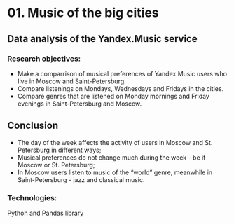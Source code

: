 # 01. Music of the big cities

## Data analysis of the Yandex.Music service

### Research objectives:

- Make a comparrison of musical preferences of Yandex.Music users who live in Moscow and Saint-Petersburg.
- Compare listenings on Mondays, Wednesdays and Fridays in the cities.
- Compare genres that are listened on Monday mornings and Friday evenings in Saint-Petersburg and Moscow.

## Conclusion
- The day of the week affects the activity of users in Moscow and St. Petersburg in different ways;
- Musical preferences do not change much during the week - be it Moscow or St. Petersburg;
- In Moscow users listen to music of the “world” genre, meanwhile in Saint-Petersburg - jazz and classical music.

### Technologies:
Python and Pandas library
